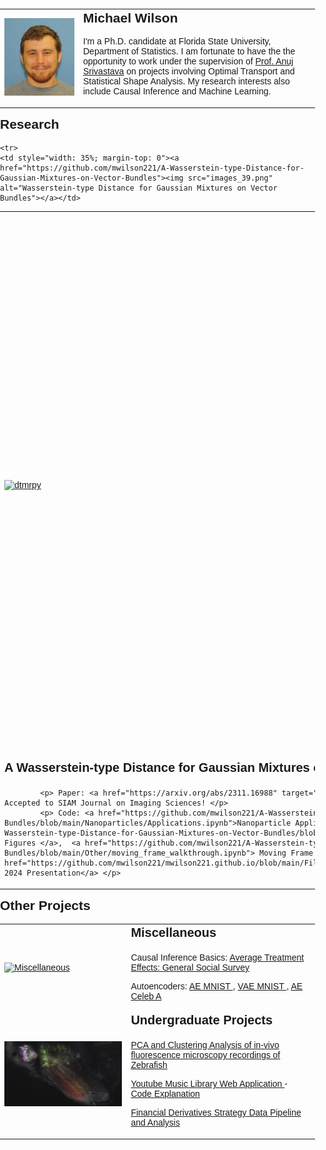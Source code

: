 <html>
<head>
	<title>My Personal Webpage</title>
	<style>
		body {
			font-family: Arial, sans-serif;
			margin: 0;
			padding: 0;
		}
		header {
			background-color: #333;
			color: #fff;
			padding: 20px;
			text-align: center;
		}
		h1 {
			margin: 0;
			font-size: 36px;
		}
		section {
			margin: 20px auto;
			max-width: 600px;
			padding: 20px;
		}
		h2 {
			margin-top: 0;
		}
		h3 {
			margin-top: 0;
			font-size: 20px;
		}
  		table, th, tr, td {
		  border: 0px solid black;
		  border-collapse: collapse;
		}
	</style>
</head>
<body>
		<table>
		<tr>
 		<td  style="width: 25%"><img src="me.JPG" alt="Picture" ></td> 
		<td  style="width: 75%">		
			<h2> Michael Wilson</h2>
<!--  			<p><a href="link1">link</a>-<a href="link1">link</a>-<a href="link1">link</a>-<a href="link1">link</a> </p>  -->
			<p>I'm a Ph.D. candidate at Florida State University, Department of Statistics. I am fortunate to have the the opportunity to work under the supervision of <a href="https://anujsrivastava.com/">Prof. Anuj Srivastava</a> on projects involving Optimal Transport and Statistical Shape Analysis. My research interests also include Causal Inference and Machine Learning.</p>
		</td> 
		</tr>
		</table>
<!-- 	</section> -->

<h2>Research</h2>
<table>
<tr>
    <td style="width: 35%"><a href="https://github.com/mwilson221/dtmrpy"><img src="https://raw.githubusercontent.com/MichaelWilson01/michaelwilson01.github.io/main/wasserstein_geodesic.gif" img alt="dtmrpy"></a></td>
    <td style="width: 65%; margin-top: 0">
	    <h3>Optimal Transport Methods for Learning on DT-MRI data </h3>
		<p> Paper: Coming Soon</p>
     		<p> Code:</p>
	    <p><a href="https://github.com/mwilson221/dtmrpy/blob/main/Dataset_Creation_hcp.ipynb"> DTMRI Data Preprocessing Pipeline </a></p>
	    <p> MNIST Experiments: <a href="https://github.com/mwilson221/dtmrpy/blob/main/Fused%20Gromov-Wasserstein%20Variance%20Decomposition/MNIST_wasserstein_barycentric_projections.ipynb"> MNIST Barycenters </a>, <a href="https://github.com/mwilson221/dtmrpy/blob/main/Fused%20Gromov-Wasserstein%20Variance%20Decomposition/MNIST_wasserstein_acc_k.ipynb"> MNIST LOT Classification</a>, <a href="https://github.com/mwilson221/dtmrpy/blob/main/Fused%20Gromov-Wasserstein%20Variance%20Decomposition/MNIST_fgw_barycentric_projection.ipynb"> MNIST FGW Barycenters</a>, <a href="https://github.com/mwilson221/dtmrpy/blob/main/Fused%20Gromov-Wasserstein%20Variance%20Decomposition/MNIST_fgw_acc_k.ipynb"> MNIST FGW Experiment </a> </p>
	    <p> DTMRI Experiments: <a href="https://github.com/mwilson221/dtmrpy/blob/main/Fused%20Gromov-Wasserstein%20Variance%20Decomposition/dtmri_plots.ipynb"> DTMRI Plots</a>, 
		    <a href="https://github.com/mwilson221/dtmrpy/blob/main/Fused%20Gromov-Wasserstein%20Variance%20Decomposition/dtmri_acc_vs_k_experiment.ipynb"> DTMRI HCP LOT Classification</a>,
		    <a href="https://github.com/mwilson221/dtmrpy/blob/main/Fused%20Gromov-Wasserstein%20Variance%20Decomposition/adni_dtmri_acc_vs_k_experiment.ipynb"> DTMRI ADNI LOT Classification</a>,
		    <a href="https://github.com/mwilson221/dtmrpy/blob/main/Fused%20Gromov-Wasserstein%20Variance%20Decomposition/DTMRI_graph_plots.ipynb"> DTMRI FGW Barycenters</a> </p>
	    <p> IMDB Experiment:  <a href="https://github.com/mwilson221/dtmrpy/blob/main/Fused%20Gromov-Wasserstein%20Variance%20Decomposition/Sentiment_Analysis_LOT.ipynb"> IMDB Reviews Sentiment Analysis with LOT </a> </p>
	    <p><a href="https://github.com/mwilson221/dtmrpy/blob/main/wilson-1.pdf">AMS Southeastern 2024 Presentation</a></p> </td>
  </tr>

	<tr>
    <td style="width: 35%; margin-top: 0"><a href="https://github.com/mwilson221/A-Wasserstein-type-Distance-for-Gaussian-Mixtures-on-Vector-Bundles"><img src="images_39.png" alt="Wasserstein-type Distance for Gaussian Mixtures on Vector Bundles"></a></td> 
<td style="width: 65%; margin-top: 0">
		<h3>A Wasserstein-type Distance for Gaussian Mixtures on Vector Bundles</h3>
		
			<p> Paper: <a href="https://arxiv.org/abs/2311.16988" target="_blank" rel="noopener noreferrer"> Arxiv </a>, Accepted to SIAM Journal on Imaging Sciences! </p> 
			<p> Code: <a href="https://github.com/mwilson221/A-Wasserstein-type-Distance-for-Gaussian-Mixtures-on-Vector-Bundles/blob/main/Nanoparticles/Applications.ipynb">Nanoparticle Application</a>, <a href="https://github.com/mwilson221/A-Wasserstein-type-Distance-for-Gaussian-Mixtures-on-Vector-Bundles/blob/main/Other/Plots.ipynb"> Sphere, Triangles, and Figures </a>,  <a href="https://github.com/mwilson221/A-Wasserstein-type-Distance-for-Gaussian-Mixtures-on-Vector-Bundles/blob/main/Other/moving_frame_walkthrough.ipynb"> Moving Frame Walkthrough</a>, <a href="https://github.com/mwilson221/mwilson221.github.io/blob/main/Files/Wasserstein_type_Distance_Presentation_JSM.pdf">JSM 2024 Presentation</a> </p>

   
</td>      
  </tr>  

</table>

  <h2>Other Projects</h2>
  <table>
<!--   <tr>
    <td><a href="https://github.com/mwilson221/Side-Projects/tree/main/Causal%20Inference"><img src="blank.jpg" alt="Causal Inference"></a></td>
    <td><h3>Causal Inference</h3><p>Causal Inference Basics: <a href="https://github.com/mwilson221/Causal-Inference/blob/main/ATE/General_Social_Survey.ipynb"> Average Treatment Effects: General Social Survey </a></p></td>
  </tr>  -->
<!--   <tr>
    <td><a href="https://github.com/mwilson221/"><img src="blank.jpg" alt="Machine Learning"></a></td>
    <td><h3>Machine Learning</h3><p><a href="https://github.com/MichaelWilson01/"></a></p></td>
</tr> -->
  <tr>
<!--     <td><a href="https://github.com/mwilson221/mwilson221.github.io"><img src="Zebrafish pixel clusters.jpg" alt="Computer Vision Projects"></a></td> -->
  <td><a href="https://github.com/mwilson221/Side-Projects/tree/main/Miscellaneous"><img src="blank.jpg" alt="Miscellaneous"></a></td>
    <td> <h3>Miscellaneous </h3>
	   <p>Causal Inference Basics: <a href="https://github.com/mwilson221/Causal-Inference/blob/main/ATE/General_Social_Survey.ipynb"> Average Treatment Effects: General Social Survey </a></p>
	   <p>Autoencoders: <a href="https://github.com/mwilson221/mwilson221.github.io/blob/main/Files/AE_MNIST.ipynb"> AE MNIST </a>,  <a href="https://github.com/mwilson221/mwilson221.github.io/blob/main/Files/VAE_MNIST.ipynb"> VAE MNIST </a>,  <a href="https://github.com/mwilson221/mwilson221.github.io/blob/main/Files/VAE-CelebA.ipynb"> AE Celeb A </a></p>
    </td>
  </tr>

   <tr>
    <td><a href="https://github.com/mwilson221/mwilson221.github.io"><img src="Zebrafish pixel clusters.jpg" alt="Computer Vision Projects"></a></td>
    <td> <h3>Undergraduate Projects </h3>
	   <p><a href="https://github.com/mwilson221/mwilson221.github.io/blob/main/Files/Undergraduate%20projects/Applications%20of%20PCA%20and%20Clustering%20to%20calcium%20imaging%20recordings.pdf"> PCA and Clustering Analysis of in-vivo fluorescence microscopy recordings of Zebrafish</a></p>  
	<p><a href="https://github.com/mwilson221/mwilson221.github.io/blob/main/Files/Undergraduate%20projects/youtube_music_library.ipynb"> Youtube Music Library Web Application </a> - 
	<a href="https://chatgpt.com/share/cd8bdb4e-d056-451f-b544-376bd9b3a06c"> Code Explanation</a></p>  
	<p><a href="https://github.com/mwilson221/mwilson221.github.io/blob/main/Files/Undergraduate%20projects/Finance%20Data%20Analysis%20-%20Options%20Strategies.pdf"> Financial Derivatives Strategy Data Pipeline and Analysis </a></p> 
    </td>
  </tr>
  </table>
  




 



			









